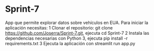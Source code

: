 # Sprint-7
App que permite explorar datos sobre vehículos en EUA. 
Para iniciar la aplicación necesitas:
1 Clonar el repositorio: git clone https://github.com/Joserra/Sprint-7.git, ejecuta cd Sprint-7 
2 Instala las dependencias necesarias con Python 3, ejecuta pip install -r requirements.txt 
3 Ejecuta la aplicación con streamlit run app.py
